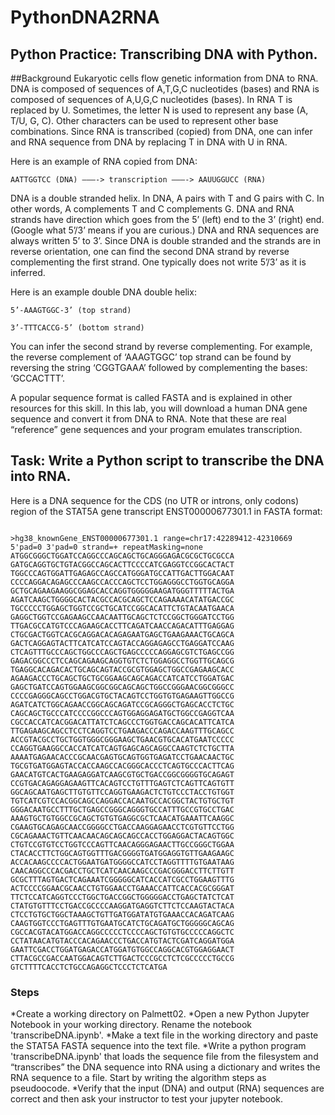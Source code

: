 # PythonDNA2RNA

## Python Practice: Transcribing DNA with Python.

##Background Eukaryotic cells flow genetic information from DNA to RNA. DNA is composed of sequences of A,T,G,C nucleotides (bases) and RNA is composed of sequences of A,U,G,C nucleotides (bases). In RNA T is replaced by U. Sometimes, the letter N is used to represent any base (A, T/U, G, C). Other characters can be used to represent other base combinations. Since RNA is transcribed (copied) from DNA, one can infer and RNA sequence from DNA by replacing T in DNA with U in RNA.

Here is an example of RNA copied from DNA:
```
AATTGGTCC (DNA) ———-> transcription ———-> AAUUGGUCC (RNA)
```

DNA is a double stranded helix. In DNA, A pairs with T and G pairs with C. In other words, A complements T and C complements G. DNA and RNA strands have direction which goes from the 5’ (left) end to the 3’ (right) end. (Google what 5’/3’ means if you are curious.) DNA and RNA sequences are always written 5’ to 3’. Since DNA is double stranded and the strands are in reverse orientation, one can find the second DNA strand by reverse complementing the first strand. One typically does not write 5’/3’ as it is inferred.

Here is an example double DNA double helix:

```
5’-AAAGTGGC-3’ (top strand)

3’-TTTCACCG-5’ (bottom strand)
```
You can infer the second strand by reverse complementing. For example, the reverse complement of ‘AAAGTGGC’ top strand can be found by reversing the string ‘CGGTGAAA’ followed by complementing the bases: ‘GCCACTTT’.

A popular sequence format is called FASTA and is explained in other resources for this skill. In this lab, you will download a human DNA gene sequence and convert it from DNA to RNA. Note that these are real “reference” gene sequences and your program emulates transcription.

## Task: Write a Python script to transcribe the DNA into RNA.
Here is a DNA sequence for the CDS (no UTR or introns, only codons) region of the STAT5A gene transcript ENST00000677301.1 in FASTA format:
```

>hg38_knownGene_ENST00000677301.1 range=chr17:42289412-42310669 5'pad=0 3'pad=0 strand=+ repeatMasking=none
ATGGCGGGCTGGATCCAGGCCCAGCAGCTGCAGGGAGACGCGCTGCGCCA
GATGCAGGTGCTGTACGGCCAGCACTTCCCCATCGAGGTCCGGCACTACT
TGGCCCAGTGGATTGAGAGCCAGCCATGGGATGCCATTGACTTGGACAAT
CCCCAGGACAGAGCCCAAGCCACCCAGCTCCTGGAGGGCCTGGTGCAGGA
GCTGCAGAAGAAGGCGGAGCACCAGGTGGGGGAAGATGGGTTTTTACTGA
AGATCAAGCTGGGGCACTACGCCACGCAGCTCCAGAAAACATATGACCGC
TGCCCCCTGGAGCTGGTCCGCTGCATCCGGCACATTCTGTACAATGAACA
GAGGCTGGTCCGAGAAGCCAACAATTGCAGCTCTCCGGCTGGGATCCTGG
TTGACGCCATGTCCCAGAAGCACCTTCAGATCAACCAGACATTTGAGGAG
CTGCGACTGGTCACGCAGGACACAGAGAATGAGCTGAAGAAACTGCAGCA
GACTCAGGAGTACTTCATCATCCAGTACCAGGAGAGCCTGAGGATCCAAG
CTCAGTTTGCCCAGCTGGCCCAGCTGAGCCCCCAGGAGCGTCTGAGCCGG
GAGACGGCCCTCCAGCAGAAGCAGGTGTCTCTGGAGGCCTGGTTGCAGCG
TGAGGCACAGACACTGCAGCAGTACCGCGTGGAGCTGGCCGAGAAGCACC
AGAAGACCCTGCAGCTGCTGCGGAAGCAGCAGACCATCATCCTGGATGAC
GAGCTGATCCAGTGGAAGCGGCGGCAGCAGCTGGCCGGGAACGGCGGGCC
CCCCGAGGGCAGCCTGGACGTGCTACAGTCCTGGTGTGAGAAGTTGGCCG
AGATCATCTGGCAGAACCGGCAGCAGATCCGCAGGGCTGAGCACCTCTGC
CAGCAGCTGCCCATCCCCGGCCCAGTGGAGGAGATGCTGGCCGAGGTCAA
CGCCACCATCACGGACATTATCTCAGCCCTGGTGACCAGCACATTCATCA
TTGAGAAGCAGCCTCCTCAGGTCCTGAAGACCCAGACCAAGTTTGCAGCC
ACCGTACGCCTGCTGGTGGGCGGGAAGCTGAACGTGCACATGAATCCCCC
CCAGGTGAAGGCCACCATCATCAGTGAGCAGCAGGCCAAGTCTCTGCTTA
AAAATGAGAACACCCGCAACGAGTGCAGTGGTGAGATCCTGAACAACTGC
TGCGTGATGGAGTACCACCAAGCCACGGGCACCCTCAGTGCCCACTTCAG
GAACATGTCACTGAAGAGGATCAAGCGTGCTGACCGGCGGGGTGCAGAGT
CCGTGACAGAGGAGAAGTTCACAGTCCTGTTTGAGTCTCAGTTCAGTGTT
GGCAGCAATGAGCTTGTGTTCCAGGTGAAGACTCTGTCCCTACCTGTGGT
TGTCATCGTCCACGGCAGCCAGGACCACAATGCCACGGCTACTGTGCTGT
GGGACAATGCCTTTGCTGAGCCGGGCAGGGTGCCATTTGCCGTGCCTGAC
AAAGTGCTGTGGCCGCAGCTGTGTGAGGCGCTCAACATGAAATTCAAGGC
CGAAGTGCAGAGCAACCGGGGCCTGACCAAGGAGAACCTCGTGTTCCTGG
CGCAGAAACTGTTCAACAACAGCAGCAGCCACCTGGAGGACTACAGTGGC
CTGTCCGTGTCCTGGTCCCAGTTCAACAGGGAGAACTTGCCGGGCTGGAA
CTACACCTTCTGGCAGTGGTTTGACGGGGTGATGGAGGTGTTGAAGAAGC
ACCACAAGCCCCACTGGAATGATGGGGCCATCCTAGGTTTTGTGAATAAG
CAACAGGCCCACGACCTGCTCATCAACAAGCCCGACGGGACCTTCTTGTT
GCGCTTTAGTGACTCAGAAATCGGGGGCATCACCATCGCCTGGAAGTTTG
ACTCCCCGGAACGCAACCTGTGGAACCTGAAACCATTCACCACGCGGGAT
TTCTCCATCAGGTCCCTGGCTGACCGGCTGGGGGACCTGAGCTATCTCAT
CTATGTGTTTCCTGACCGCCCCAAGGATGAGGTCTTCTCCAAGTACTACA
CTCCTGTGCTGGCTAAAGCTGTTGATGGATATGTGAAACCACAGATCAAG
CAAGTGGTCCCTGAGTTTGTGAATGCATCTGCAGATGCTGGGGGCAGCAG
CGCCACGTACATGGACCAGGCCCCCTCCCCAGCTGTGTGCCCCCAGGCTC
CCTATAACATGTACCCACAGAACCCTGACCATGTACTCGATCAGGATGGA
GAATTCGACCTGGATGAGACCATGGATGTGGCCAGGCACGTGGAGGAACT
CTTACGCCGACCAATGGACAGTCTTGACTCCCGCCTCTCGCCCCCTGCCG
GTCTTTTCACCTCTGCCAGAGGCTCCCTCTCATGA
```
### Steps
*Create a working directory on Palmett02.
*Open a new Python Jupyter Notebook in your working directory. Rename the notebook 'transcribeDNA.ipynb'.
*Make a text file in the working directory and paste the STAT5A FASTA sequence into the text file. 
*Write a python program 'transcribeDNA.ipynb' that loads the sequence file from the filesystem and “transcribes” the DNA sequence into RNA using a dictionary and writes the RNA sequence to a file. Start by writing the algorithm steps as pseudoocode.
*Verify that the input (DNA) and output (RNA) sequences are correct and then ask your instructor to test your jupyter notebook.
